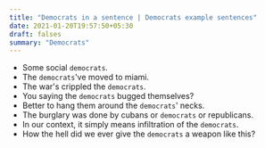 ```yaml
---
title: "Democrats in a sentence | Democrats example sentences"
date: 2021-01-20T19:57:50+05:30
draft: falses
summary: "Democrats"
---
```

- Some social `democrats`.
- The `democrats`'ve moved to miami.
- The war's crippled the `democrats`.
- You saying the `democrats` bugged themselves?
- Better to hang them around the `democrats`' necks.
- The burglary was done by cubans or `democrats` or republicans.
- In our context, it simply means infiltration of the `democrats`.
- How the hell did we ever give the `democrats` a weapon like this?
                 
